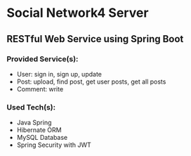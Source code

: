 # Social Network4 Server
## RESTful Web Service using Spring Boot

### Provided Service(s):
- User: sign in, sign up, update
- Post: upload, find post, get user posts, get all posts
- Comment: write

### Used Tech(s):
- Java Spring
- Hibernate ORM
- MySQL Database
- Spring Security with JWT

